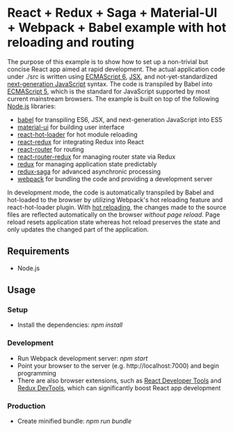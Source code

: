 React + Redux + Saga + Material-UI + Webpack + Babel example with hot reloading and routing
===========================================================================================
The purpose of this example is to show how to set up a non-trivial but concise React app aimed at rapid development. The actual application code under ./src is written using [ECMAScript 6](http://www.ecma-international.org/ecma-262/6.0), [JSX](https://facebook.github.io/jsx/), and not-yet-standardized [next-generation JavaScript](https://git.io/es-next) syntax. The code is transpiled by Babel into [ECMAScript 5](http://www.ecma-international.org/ecma-262/5.1), which is the standard for JavaScript supported by most current mainstream browsers. The example is built on top of the following [Node.js](https://nodejs.org) libraries:

- [babel](https://github.com/babel/babel) for transpiling ES6, JSX, and next-generation JavaScript into ES5
- [material-ui](https://github.com/callemall/material-ui) for building user interface
- [react-hot-loader](https://github.com/gaearon/react-hot-loader) for hot module reloading
- [react-redux](https://github.com/reactjs/react-redux) for integrating Redux into React
- [react-router](https://github.com/reactjs/react-router) for routing
- [react-router-redux](https://github.com/reactjs/react-router-redux) for managing router state via Redux
- [redux](https://github.com/reactjs/redux) for managing application state predictably
- [redux-saga](https://github.com/yelouafi/redux-saga) for advanced asynchronic processing
- [webpack](https://github.com/webpack/webpack) for bundling the code and providing a development server

In development mode, the code is automatically transpiled by Babel and hot-loaded to the browser by utilizing Webpack's hot reloading feature and react-hot-loader plugin. With [hot reloading](https://medium.com/@rajaraodv/webpacks-hmr-react-hot-loader-the-missing-manual-232336dc0d96), the changes made to the source files are reflected automatically on the browser *without page reload*. Page reload resets application state whereas hot reload preserves the state and only updates the changed part of the application.

Requirements
------------
- Node.js

Usage
-----
### Setup
- Install the dependencies: *npm install*

### Development
- Run Webpack development server: *npm start*
- Point your browser to the server (e.g. http://localhost:7000) and begin programming
- There are also browser extensions, such as [React Developer Tools](https://chrome.google.com/webstore/detail/react-developer-tools/fmkadmapgofadopljbjfkapdkoienihi) and [Redux DevTools](https://chrome.google.com/webstore/detail/redux-devtools/lmhkpmbekcpmknklioeibfkpmmfibljd?hl=ja), which can significantly boost React app development

### Production
- Create minified bundle: *npm run bundle*
